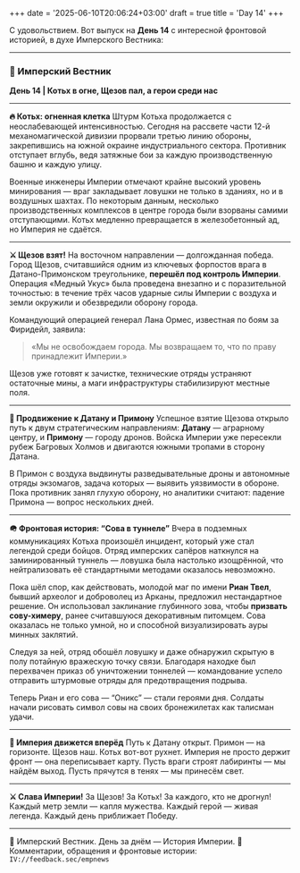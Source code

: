 +++
date = '2025-06-10T20:06:24+03:00'
draft = true
title = 'Day 14'
+++

С удовольствием. Вот выпуск на **День 14** с интересной фронтовой историей, в духе Имперского Вестника:

---

### **📜 Имперский Вестник**

**День 14 | Котьх в огне, Щезов пал, а герои среди нас**

---

**🔥 Котьх: огненная клетка**
Штурм Котьха продолжается с неослабевающей интенсивностью. Сегодня на рассвете части 12-й механомагической дивизии прорвали третью линию обороны, закрепившись на южной окраине индустриального сектора. Противник отступает вглубь, ведя затяжные бои за каждую производственную башню и каждую улицу.

Военные инженеры Империи отмечают крайне высокий уровень минирования — враг закладывает ловушки не только в зданиях, но и в воздушных шахтах. По некоторым данным, несколько производственных комплексов в центре города были взорваны самими отступающими. Котьх медленно превращается в железобетонный ад, но Империя не сдаётся.

---

**⚔ Щезов взят!**
На восточном направлении — долгожданная победа. Город Щезов, считавшийся одним из ключевых форпостов врага в Датано-Примонском треугольнике, **перешёл под контроль Империи**. Операция «Медный Укус» была проведена внезапно и с поразительной точностью: в течение трёх часов ударные силы Империи с воздуха и земли окружили и обезвредили оборону города.

Командующий операцией генерал Лана Ормес, известная по боям за Фиридейл, заявила:

> «Мы не освобождаем города. Мы возвращаем то, что по праву принадлежит Империи.»

Щезов уже готовят к зачистке, технические отряды устраняют остаточные мины, а маги инфраструктуры стабилизируют местные поля.

---

**📍 Продвижение к Датану и Примону**
Успешное взятие Щезова открыло путь к двум стратегическим направлениям: **Датану** — аграрному центру, и **Примону** — городу дронов. Войска Империи уже пересекли рубеж Багровых Холмов и двигаются южными тропами в сторону Датана.

В Примон с воздуха выдвинуты разведывательные дроны и автономные отряды экзомагов, задача которых — выявить уязвимости в обороне. Пока противник занял глухую оборону, но аналитики считают: падение Примона — вопрос нескольких дней.

---

**🪖 Фронтовая история: “Сова в туннеле”**
Вчера в подземных коммуникациях Котьха произошёл инцидент, который уже стал легендой среди бойцов. Отряд имперских сапёров наткнулся на заминированный туннель — ловушка была настолько изощрённой, что нейтрализовать её стандартными методами оказалось невозможно.

Пока шёл спор, как действовать, молодой маг по имени **Риан Твел**, бывший археолог и доброволец из Арканы, предложил нестандартное решение. Он использовал заклинание глубинного зова, чтобы **призвать сову-химеру**, ранее считавшуюся декоративным питомцем. Сова оказалась не только умной, но и способной визуализировать ауры минных заклятий.

Следуя за ней, отряд обошёл ловушку и даже обнаружил скрытую в полу потайную вражескую точку связи. Благодаря находке был перехвачен приказ об уничтожении тоннелей — командование успело отправить штурмовые отряды для предотвращения подрыва.

Теперь Риан и его сова — “Оникс” — стали героями дня. Солдаты начали рисовать символ совы на своих бронежилетах как талисман удачи.

---

**🧭 Империя движется вперёд**
Путь к Датану открыт. Примон — на горизонте. Щезов наш. Котьх вот-вот рухнет.
Империя не просто держит фронт — она переписывает карту.
Пусть враги строят лабиринты — мы найдём выход.
Пусть прячутся в тенях — мы принесём свет.

---

**⚔ Слава Империи!**
За Щезов! За Котьх! За каждого, кто не дрогнул!
Каждый метр земли — капля мужества.
Каждый герой — живая легенда.
Каждый день приближает Победу.

---

📡 Имперский Вестник. День за днём — История Империи.
💬 Комментарии, обращения и фронтовые истории: `IV://feedback.sec/empnews`
